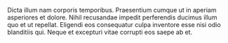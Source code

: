 Dicta illum nam corporis temporibus. Praesentium cumque ut in aperiam asperiores et dolore. Nihil recusandae impedit perferendis ducimus illum quo et ut repellat. Eligendi eos consequatur culpa inventore esse nisi odio blanditiis qui. Neque et excepturi vitae corrupti eos saepe ab et.